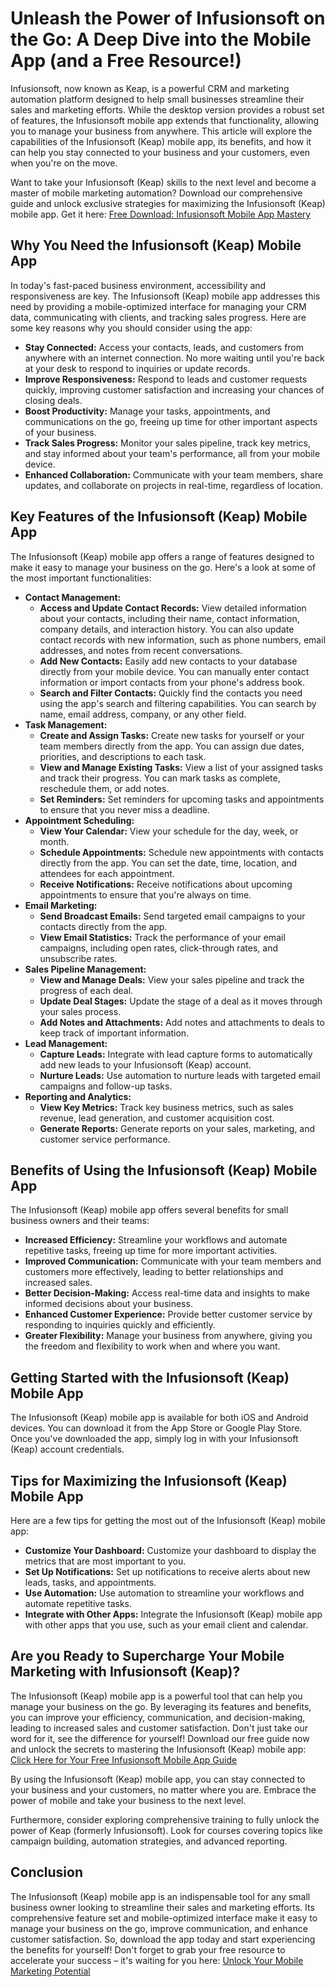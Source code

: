 # Unleash the Power of Infusionsoft on the Go: A Deep Dive into the Mobile App (and a Free Resource!)

Infusionsoft, now known as Keap, is a powerful CRM and marketing automation platform designed to help small businesses streamline their sales and marketing efforts. While the desktop version provides a robust set of features, the Infusionsoft mobile app extends that functionality, allowing you to manage your business from anywhere. This article will explore the capabilities of the Infusionsoft (Keap) mobile app, its benefits, and how it can help you stay connected to your business and your customers, even when you're on the move.

Want to take your Infusionsoft (Keap) skills to the next level and become a master of mobile marketing automation? Download our comprehensive guide and unlock exclusive strategies for maximizing the Infusionsoft (Keap) mobile app. Get it here: [Free Download: Infusionsoft Mobile App Mastery](https://udemywork.com/infusionsoft-mobile-app)

## Why You Need the Infusionsoft (Keap) Mobile App

In today's fast-paced business environment, accessibility and responsiveness are key. The Infusionsoft (Keap) mobile app addresses this need by providing a mobile-optimized interface for managing your CRM data, communicating with clients, and tracking sales progress. Here are some key reasons why you should consider using the app:

*   **Stay Connected:** Access your contacts, leads, and customers from anywhere with an internet connection. No more waiting until you're back at your desk to respond to inquiries or update records.
*   **Improve Responsiveness:** Respond to leads and customer requests quickly, improving customer satisfaction and increasing your chances of closing deals.
*   **Boost Productivity:** Manage your tasks, appointments, and communications on the go, freeing up time for other important aspects of your business.
*   **Track Sales Progress:** Monitor your sales pipeline, track key metrics, and stay informed about your team's performance, all from your mobile device.
*   **Enhanced Collaboration:** Communicate with your team members, share updates, and collaborate on projects in real-time, regardless of location.

## Key Features of the Infusionsoft (Keap) Mobile App

The Infusionsoft (Keap) mobile app offers a range of features designed to make it easy to manage your business on the go. Here's a look at some of the most important functionalities:

*   **Contact Management:**
    *   **Access and Update Contact Records:** View detailed information about your contacts, including their name, contact information, company details, and interaction history. You can also update contact records with new information, such as phone numbers, email addresses, and notes from recent conversations.
    *   **Add New Contacts:** Easily add new contacts to your database directly from your mobile device. You can manually enter contact information or import contacts from your phone's address book.
    *   **Search and Filter Contacts:** Quickly find the contacts you need using the app's search and filtering capabilities. You can search by name, email address, company, or any other field.
*   **Task Management:**
    *   **Create and Assign Tasks:** Create new tasks for yourself or your team members directly from the app. You can assign due dates, priorities, and descriptions to each task.
    *   **View and Manage Existing Tasks:** View a list of your assigned tasks and track their progress. You can mark tasks as complete, reschedule them, or add notes.
    *   **Set Reminders:** Set reminders for upcoming tasks and appointments to ensure that you never miss a deadline.
*   **Appointment Scheduling:**
    *   **View Your Calendar:** View your schedule for the day, week, or month.
    *   **Schedule Appointments:** Schedule new appointments with contacts directly from the app. You can set the date, time, location, and attendees for each appointment.
    *   **Receive Notifications:** Receive notifications about upcoming appointments to ensure that you're always on time.
*   **Email Marketing:**
    *   **Send Broadcast Emails:** Send targeted email campaigns to your contacts directly from the app.
    *   **View Email Statistics:** Track the performance of your email campaigns, including open rates, click-through rates, and unsubscribe rates.
*   **Sales Pipeline Management:**
    *   **View and Manage Deals:** View your sales pipeline and track the progress of each deal.
    *   **Update Deal Stages:** Update the stage of a deal as it moves through your sales process.
    *   **Add Notes and Attachments:** Add notes and attachments to deals to keep track of important information.
*   **Lead Management:**
    *   **Capture Leads:** Integrate with lead capture forms to automatically add new leads to your Infusionsoft (Keap) account.
    *   **Nurture Leads:** Use automation to nurture leads with targeted email campaigns and follow-up tasks.
*   **Reporting and Analytics:**
    *   **View Key Metrics:** Track key business metrics, such as sales revenue, lead generation, and customer acquisition cost.
    *   **Generate Reports:** Generate reports on your sales, marketing, and customer service performance.

## Benefits of Using the Infusionsoft (Keap) Mobile App

The Infusionsoft (Keap) mobile app offers several benefits for small business owners and their teams:

*   **Increased Efficiency:** Streamline your workflows and automate repetitive tasks, freeing up time for more important activities.
*   **Improved Communication:** Communicate with your team members and customers more effectively, leading to better relationships and increased sales.
*   **Better Decision-Making:** Access real-time data and insights to make informed decisions about your business.
*   **Enhanced Customer Experience:** Provide better customer service by responding to inquiries quickly and efficiently.
*   **Greater Flexibility:** Manage your business from anywhere, giving you the freedom and flexibility to work when and where you want.

## Getting Started with the Infusionsoft (Keap) Mobile App

The Infusionsoft (Keap) mobile app is available for both iOS and Android devices. You can download it from the App Store or Google Play Store. Once you've downloaded the app, simply log in with your Infusionsoft (Keap) account credentials.

## Tips for Maximizing the Infusionsoft (Keap) Mobile App

Here are a few tips for getting the most out of the Infusionsoft (Keap) mobile app:

*   **Customize Your Dashboard:** Customize your dashboard to display the metrics that are most important to you.
*   **Set Up Notifications:** Set up notifications to receive alerts about new leads, tasks, and appointments.
*   **Use Automation:** Use automation to streamline your workflows and automate repetitive tasks.
*   **Integrate with Other Apps:** Integrate the Infusionsoft (Keap) mobile app with other apps that you use, such as your email client and calendar.

## Are you Ready to Supercharge Your Mobile Marketing with Infusionsoft (Keap)?

The Infusionsoft (Keap) mobile app is a powerful tool that can help you manage your business on the go. By leveraging its features and benefits, you can improve your efficiency, communication, and decision-making, leading to increased sales and customer satisfaction. Don't just take our word for it, see the difference for yourself! Download our free guide now and unlock the secrets to mastering the Infusionsoft (Keap) mobile app: [Click Here for Your Free Infusionsoft Mobile App Guide](https://udemywork.com/infusionsoft-mobile-app)

By using the Infusionsoft (Keap) mobile app, you can stay connected to your business and your customers, no matter where you are. Embrace the power of mobile and take your business to the next level.

Furthermore, consider exploring comprehensive training to fully unlock the power of Keap (formerly Infusionsoft). Look for courses covering topics like campaign building, automation strategies, and advanced reporting.

## Conclusion

The Infusionsoft (Keap) mobile app is an indispensable tool for any small business owner looking to streamline their sales and marketing efforts. Its comprehensive feature set and mobile-optimized interface make it easy to manage your business on the go, improve communication, and enhance customer satisfaction. So, download the app today and start experiencing the benefits for yourself! Don't forget to grab your free resource to accelerate your success – it's waiting for you here: [Unlock Your Mobile Marketing Potential](https://udemywork.com/infusionsoft-mobile-app)
